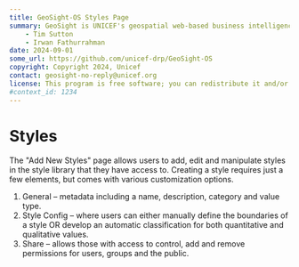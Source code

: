 ```yaml
---
title: GeoSight-OS Styles Page 
summary: GeoSight is UNICEF's geospatial web-based business intelligence platform.
    - Tim Sutton
    - Irwan Fathurrahman
date: 2024-09-01
some_url: https://github.com/unicef-drp/GeoSight-OS
copyright: Copyright 2024, Unicef
contact: geosight-no-reply@unicef.org
license: This program is free software; you can redistribute it and/or modify it under the terms of the GNU Affero General Public License as published by the Free Software Foundation; either version 3 of the License, or (at your option) any later version.
#context_id: 1234
---
```

# Styles
The "Add New Styles" page allows users to add, edit and manipulate styles in the style library that they have access to. Creating a style requires just a few elements, but comes with various customization options.
1.	General – metadata including a name, description, category and value type.
2.	Style Config – where users can either manually define the boundaries of a style OR develop an automatic classification for both quantitative and qualitative values.
3.	Share – allows those with access to control, add and remove permissions for users, groups and the public.
